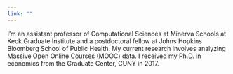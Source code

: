 ```yaml
---
link: ""
---
```


I’m an assistant professor of Computational Sciences at Minerva Schools at Keck Graduate Institute and a postdoctoral fellow at Johns Hopkins Bloomberg School of Public Health. My current research involves analyzing Massive Open Online Courses (MOOC) data. I received my Ph.D. in economics from the Graduate Center, CUNY in 2017.
